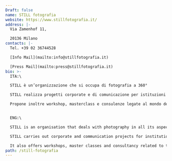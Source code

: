 ```yaml
---
Draft: false
name: STILL fotografia
website: https://www.stillfotografia.it/
address: |-
  Via Zamenhof 11,

  20136 Milano
contacts: |-
  Tel. +39 02 36744528

  [Info Mail](mailto:info@stillfotografia.it)

  [Press Mail](mailto:press@stillfotografia.it)
bio: >-
  ITA:\

  STILL è un’organizzazione che si occupa di fotografia a 360°

  STILL realizza progetti corporate e di comunicazione per istituzioni e aziende e sviluppa progetti formativi dedicati ai temi fondamentali che ruotano intorno al mondo delle immagini e della fotografia.

  Propone inoltre workshop, masterclass e consulenze legate al mondo del collezionismo per la vendita e l’acquisto di fotografie e progetta mostre, libri e cataloghi d’arte.


  ENG:\

  STILL is an organisation that deals with photography in all its aspects.

  STILL carries out corporate and communication projects for institutions and companies and develops training projects dedicated to the fundamental themes around the world of images and photography.

  It also offers workshops, master classes and consultancy related to the world of collecting photography. STILL also produces exhibitions, books and art catalogs.
path: /still-fotografia
---
```


